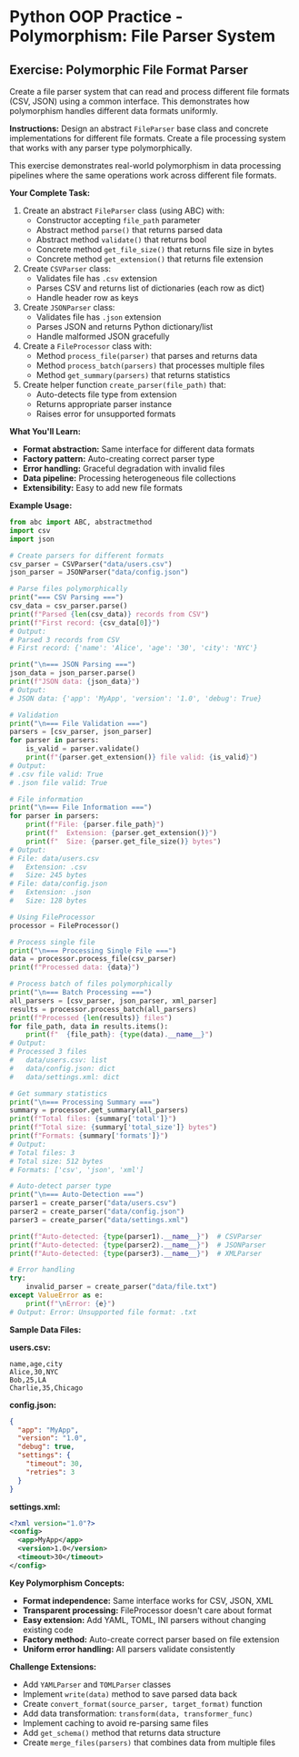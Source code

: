 # Python OOP Practice - Polymorphism: File Parser System

## Exercise: Polymorphic File Format Parser

Create a file parser system that can read and process different file formats (CSV, JSON) using a common interface. This demonstrates how polymorphism handles different data formats uniformly.

**Instructions:**
Design an abstract `FileParser` base class and concrete implementations for different file formats. Create a file processing system that works with any parser type polymorphically.

This exercise demonstrates real-world polymorphism in data processing pipelines where the same operations work across different file formats.

**Your Complete Task:**
1. Create an abstract `FileParser` class (using ABC) with:
   - Constructor accepting `file_path` parameter
   - Abstract method `parse()` that returns parsed data
   - Abstract method `validate()` that returns bool
   - Concrete method `get_file_size()` that returns file size in bytes
   - Concrete method `get_extension()` that returns file extension
2. Create `CSVParser` class:
   - Validates file has `.csv` extension
   - Parses CSV and returns list of dictionaries (each row as dict)
   - Handle header row as keys
3. Create `JSONParser` class:
   - Validates file has `.json` extension
   - Parses JSON and returns Python dictionary/list
   - Handle malformed JSON gracefully
4. Create a `FileProcessor` class with:
   - Method `process_file(parser)` that parses and returns data
   - Method `process_batch(parsers)` that processes multiple files
   - Method `get_summary(parsers)` that returns statistics
5. Create helper function `create_parser(file_path)` that:
   - Auto-detects file type from extension
   - Returns appropriate parser instance
   - Raises error for unsupported formats

**What You'll Learn:**
- **Format abstraction:** Same interface for different data formats
- **Factory pattern:** Auto-creating correct parser type
- **Error handling:** Graceful degradation with invalid files
- **Data pipeline:** Processing heterogeneous file collections
- **Extensibility:** Easy to add new file formats

**Example Usage:**
```python
from abc import ABC, abstractmethod
import csv
import json

# Create parsers for different formats
csv_parser = CSVParser("data/users.csv")
json_parser = JSONParser("data/config.json")

# Parse files polymorphically
print("=== CSV Parsing ===")
csv_data = csv_parser.parse()
print(f"Parsed {len(csv_data)} records from CSV")
print(f"First record: {csv_data[0]}")
# Output:
# Parsed 3 records from CSV
# First record: {'name': 'Alice', 'age': '30', 'city': 'NYC'}

print("\n=== JSON Parsing ===")
json_data = json_parser.parse()
print(f"JSON data: {json_data}")
# Output:
# JSON data: {'app': 'MyApp', 'version': '1.0', 'debug': True}

# Validation
print("\n=== File Validation ===")
parsers = [csv_parser, json_parser]
for parser in parsers:
    is_valid = parser.validate()
    print(f"{parser.get_extension()} file valid: {is_valid}")
# Output:
# .csv file valid: True
# .json file valid: True

# File information
print("\n=== File Information ===")
for parser in parsers:
    print(f"File: {parser.file_path}")
    print(f"  Extension: {parser.get_extension()}")
    print(f"  Size: {parser.get_file_size()} bytes")
# Output:
# File: data/users.csv
#   Extension: .csv
#   Size: 245 bytes
# File: data/config.json
#   Extension: .json
#   Size: 128 bytes

# Using FileProcessor
processor = FileProcessor()

# Process single file
print("\n=== Processing Single File ===")
data = processor.process_file(csv_parser)
print(f"Processed data: {data}")

# Process batch of files polymorphically
print("\n=== Batch Processing ===")
all_parsers = [csv_parser, json_parser, xml_parser]
results = processor.process_batch(all_parsers)
print(f"Processed {len(results)} files")
for file_path, data in results.items():
    print(f"  {file_path}: {type(data).__name__}")
# Output:
# Processed 3 files
#   data/users.csv: list
#   data/config.json: dict
#   data/settings.xml: dict

# Get summary statistics
print("\n=== Processing Summary ===")
summary = processor.get_summary(all_parsers)
print(f"Total files: {summary['total']}")
print(f"Total size: {summary['total_size']} bytes")
print(f"Formats: {summary['formats']}")
# Output:
# Total files: 3
# Total size: 512 bytes
# Formats: ['csv', 'json', 'xml']

# Auto-detect parser type
print("\n=== Auto-Detection ===")
parser1 = create_parser("data/users.csv")
parser2 = create_parser("data/config.json")
parser3 = create_parser("data/settings.xml")

print(f"Auto-detected: {type(parser1).__name__}")  # CSVParser
print(f"Auto-detected: {type(parser2).__name__}")  # JSONParser
print(f"Auto-detected: {type(parser3).__name__}")  # XMLParser

# Error handling
try:
    invalid_parser = create_parser("data/file.txt")
except ValueError as e:
    print(f"\nError: {e}")
# Output: Error: Unsupported file format: .txt
```

**Sample Data Files:**

**users.csv:**
```csv
name,age,city
Alice,30,NYC
Bob,25,LA
Charlie,35,Chicago
```

**config.json:**
```json
{
  "app": "MyApp",
  "version": "1.0",
  "debug": true,
  "settings": {
    "timeout": 30,
    "retries": 3
  }
}
```

**settings.xml:**
```xml
<?xml version="1.0"?>
<config>
  <app>MyApp</app>
  <version>1.0</version>
  <timeout>30</timeout>
</config>
```

**Key Polymorphism Concepts:**
- **Format independence:** Same interface works for CSV, JSON, XML
- **Transparent processing:** FileProcessor doesn't care about format
- **Easy extension:** Add YAML, TOML, INI parsers without changing existing code
- **Factory method:** Auto-create correct parser based on file extension
- **Uniform error handling:** All parsers validate consistently

**Challenge Extensions:**
- Add `YAMLParser` and `TOMLParser` classes
- Implement `write(data)` method to save parsed data back
- Create `convert_format(source_parser, target_format)` function
- Add data transformation: `transform(data, transformer_func)`
- Implement caching to avoid re-parsing same files
- Add `get_schema()` method that returns data structure
- Create `merge_files(parsers)` that combines data from multiple files
